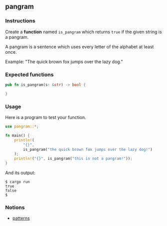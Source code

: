 ## pangram

### Instructions

Create a **function** named `is_pangram` which returns `true` if the given string is a pangram.

A pangram is a sentence which uses every letter of the alphabet at least once.

Example: "The quick brown fox jumps over the lazy dog."

### Expected functions

```rust
pub fn is_pangram(s: &str) -> bool {

}
```

### Usage

Here is a program to test your function.

```rust
use pangram::*;

fn main() {
    println!(
        "{}",
        is_pangram("the quick brown fox jumps over the lazy dog!")
    );
    println!("{}", is_pangram("this is not a pangram!"));
}
```

And its output:

```console
$ cargo run
true
false
$
```

### Notions

- [patterns](https://doc.rust-lang.org/book/ch18-00-patterns.html)
